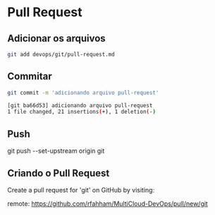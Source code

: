 # Pull Request

## Adicionar os arquivos

```bash
git add devops/git/pull-request.md
```

## Commitar

```bash
git commit -m 'adicionando arquivo pull-request'

[git ba66d53] adicionando arquivo pull-request
1 file changed, 21 insertions(+), 1 deletion(-)
```

## Push 

git push --set-upstream origin git

## Criando o Pull Request

Create a pull request for 'git' on GitHub by visiting:

remote:      https://github.com/rfahham/MultiCloud-DevOps/pull/new/git

